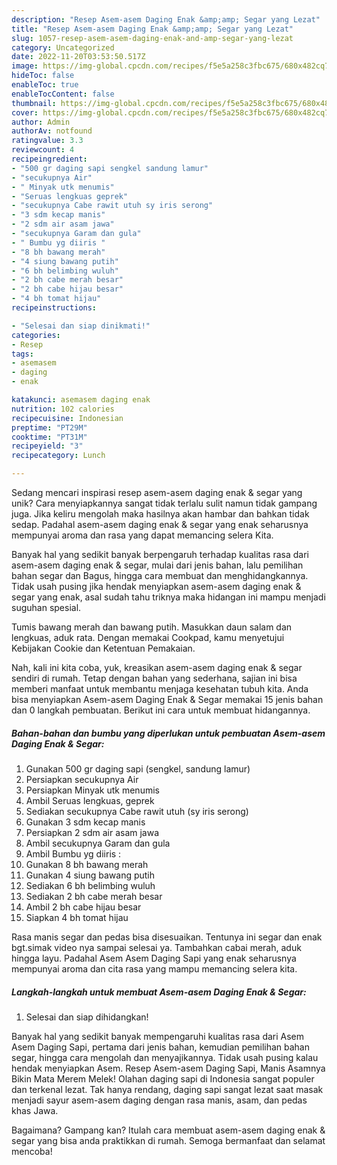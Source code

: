 ```yaml
---
description: "Resep Asem-asem Daging Enak &amp;amp; Segar yang Lezat"
title: "Resep Asem-asem Daging Enak &amp;amp; Segar yang Lezat"
slug: 1057-resep-asem-asem-daging-enak-and-amp-segar-yang-lezat
category: Uncategorized
date: 2022-11-20T03:53:50.517Z
image: https://img-global.cpcdn.com/recipes/f5e5a258c3fbc675/680x482cq70/asem-asem-daging-enak-segar-foto-resep-utama.jpg
hideToc: false
enableToc: true
enableTocContent: false
thumbnail: https://img-global.cpcdn.com/recipes/f5e5a258c3fbc675/680x482cq70/asem-asem-daging-enak-segar-foto-resep-utama.jpg
cover: https://img-global.cpcdn.com/recipes/f5e5a258c3fbc675/680x482cq70/asem-asem-daging-enak-segar-foto-resep-utama.jpg
author: Admin
authorAv: notfound
ratingvalue: 3.3
reviewcount: 4
recipeingredient:
- "500 gr daging sapi sengkel sandung lamur"
- "secukupnya Air"
- " Minyak utk menumis"
- "Seruas lengkuas geprek"
- "secukupnya Cabe rawit utuh sy iris serong"
- "3 sdm kecap manis"
- "2 sdm air asam jawa"
- "secukupnya Garam dan gula"
- " Bumbu yg diiris "
- "8 bh bawang merah"
- "4 siung bawang putih"
- "6 bh belimbing wuluh"
- "2 bh cabe merah besar"
- "2 bh cabe hijau besar"
- "4 bh tomat hijau"
recipeinstructions:

- "Selesai dan siap dinikmati!"
categories:
- Resep
tags:
- asemasem
- daging
- enak

katakunci: asemasem daging enak 
nutrition: 102 calories
recipecuisine: Indonesian
preptime: "PT29M"
cooktime: "PT31M"
recipeyield: "3"
recipecategory: Lunch

---
```





Sedang mencari inspirasi resep asem-asem daging enak &amp; segar yang unik? Cara menyiapkannya sangat tidak terlalu sulit namun tidak gampang juga. Jika keliru mengolah maka hasilnya akan hambar dan bahkan tidak sedap. Padahal asem-asem daging enak &amp; segar yang enak seharusnya mempunyai aroma dan rasa yang dapat memancing selera Kita.





Banyak hal yang sedikit banyak berpengaruh terhadap kualitas rasa dari asem-asem daging enak &amp; segar, mulai dari jenis bahan, lalu pemilihan bahan segar dan Bagus, hingga cara membuat dan menghidangkannya. Tidak usah pusing jika hendak menyiapkan asem-asem daging enak &amp; segar yang enak,      asal sudah tahu triknya maka hidangan ini mampu menjadi suguhan spesial.














Tumis bawang merah dan bawang putih. Masukkan daun salam dan lengkuas, aduk rata. Dengan memakai Cookpad, kamu menyetujui Kebijakan Cookie dan Ketentuan Pemakaian.






Nah, kali ini kita coba, yuk, kreasikan asem-asem daging enak &amp; segar sendiri di rumah. Tetap dengan bahan yang sederhana, sajian ini bisa memberi manfaat untuk membantu menjaga kesehatan tubuh kita. Anda bisa menyiapkan Asem-asem Daging Enak &amp; Segar memakai 15 jenis bahan dan 0 langkah pembuatan. Berikut ini cara untuk membuat hidangannya.

<!--inarticleads1-->

##### Bahan-bahan dan bumbu yang diperlukan untuk pembuatan Asem-asem Daging Enak &amp; Segar:

1. Gunakan 500 gr daging sapi (sengkel, sandung lamur)
1. Persiapkan secukupnya Air
1. Persiapkan  Minyak utk menumis
1. Ambil Seruas lengkuas, geprek
1. Sediakan secukupnya Cabe rawit utuh (sy iris serong)
1. Gunakan 3 sdm kecap manis
1. Persiapkan 2 sdm air asam jawa
1. Ambil secukupnya Garam dan gula
1. Ambil  Bumbu yg diiris :
1. Gunakan 8 bh bawang merah
1. Gunakan 4 siung bawang putih
1. Sediakan 6 bh belimbing wuluh
1. Sediakan 2 bh cabe merah besar
1. Ambil 2 bh cabe hijau besar
1. Siapkan 4 bh tomat hijau


Rasa manis segar dan pedas bisa disesuaikan. Tentunya ini segar dan enak bgt.simak video nya sampai selesai ya. Tambahkan cabai merah, aduk hingga layu. Padahal Asem Asem Daging Sapi yang enak seharusnya mempunyai aroma dan cita rasa yang mampu memancing selera kita. 

<!--inarticleads2-->

##### Langkah-langkah untuk membuat Asem-asem Daging Enak &amp; Segar:


1. Selesai dan siap dihidangkan!

Banyak hal yang sedikit banyak mempengaruhi kualitas rasa dari Asem Asem Daging Sapi, pertama dari jenis bahan, kemudian pemilihan bahan segar, hingga cara mengolah dan menyajikannya. Tidak usah pusing kalau hendak menyiapkan Asem. Resep Asem-asem Daging Sapi, Manis Asamnya Bikin Mata Merem Melek! Olahan daging sapi di Indonesia sangat populer dan terkenal lezat. Tak hanya rendang, daging sapi sangat lezat saat masak menjadi sayur asem-asem daging dengan rasa manis, asam, dan pedas khas Jawa. 

Bagaimana? Gampang kan? Itulah cara membuat asem-asem daging enak &amp; segar yang bisa anda praktikkan di rumah. Semoga bermanfaat dan selamat mencoba!
